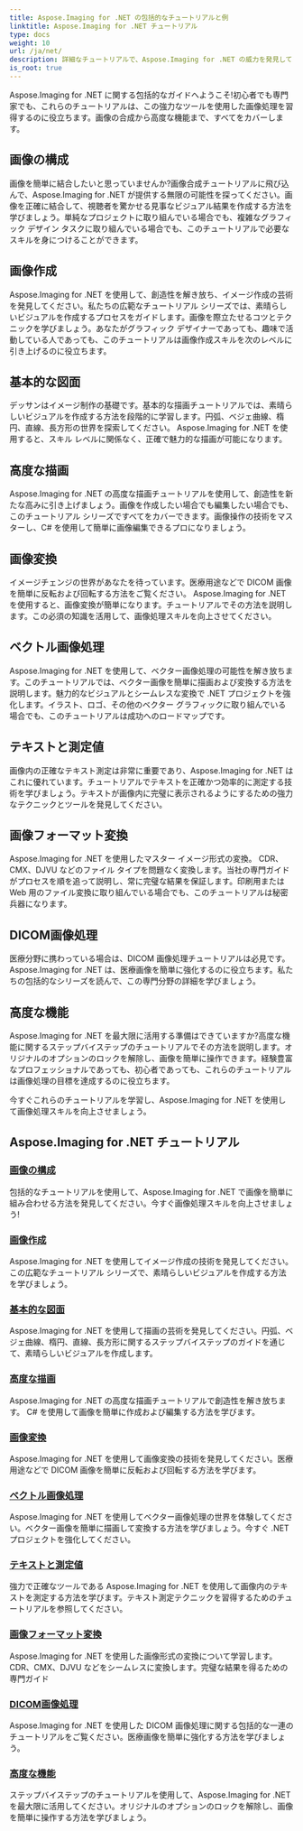```yaml
---
title: Aspose.Imaging for .NET の包括的なチュートリアルと例
linktitle: Aspose.Imaging for .NET チュートリアル
type: docs
weight: 10
url: /ja/net/
description: 詳細なチュートリアルで、Aspose.Imaging for .NET の威力を発見してください。画像の合成から高度な機能まで、スキルを向上させて画像処理ゲームをレベルアップさせましょう。
is_root: true
---
```


Aspose.Imaging for .NET に関する包括的なガイドへようこそ!初心者でも専門家でも、これらのチュートリアルは、この強力なツールを使用した画像処理を習得するのに役立ちます。画像の合成から高度な機能まで、すべてをカバーします。

## 画像の構成

画像を簡単に結合したいと思っていませんか?画像合成チュートリアルに飛び込んで、Aspose.Imaging for .NET が提供する無限の可能性を探ってください。画像を正確に結合して、視聴者を驚かせる見事なビジュアル結果を作成する方法を学びましょう。単純なプロジェクトに取り組んでいる場合でも、複雑なグラフィック デザイン タスクに取り組んでいる場合でも、このチュートリアルで必要なスキルを身につけることができます。

## 画像作成

Aspose.Imaging for .NET を使用して、創造性を解き放ち、イメージ作成の芸術を発見してください。私たちの広範なチュートリアル シリーズでは、素晴らしいビジュアルを作成するプロセスをガイドします。画像を際立たせるコツとテクニックを学びましょう。あなたがグラフィック デザイナーであっても、趣味で活動している人であっても、このチュートリアルは画像作成スキルを次のレベルに引き上げるのに役立ちます。

## 基本的な図面

デッサンはイメージ制作の基礎です。基本的な描画チュートリアルでは、素晴らしいビジュアルを作成する方法を段階的に学習します。円弧、ベジェ曲線、楕円、直線、長方形の世界を探索してください。 Aspose.Imaging for .NET を使用すると、スキル レベルに関係なく、正確で魅力的な描画が可能になります。

## 高度な描画

Aspose.Imaging for .NET の高度な描画チュートリアルを使用して、創造性を新たな高みに引き上げましょう。画像を作成したい場合でも編集したい場合でも、このチュートリアル シリーズですべてをカバーできます。画像操作の技術をマスターし、C# を使用して簡単に画像編集できるプロになりましょう。

## 画像変換

イメージチェンジの世界があなたを待っています。医療用途などで DICOM 画像を簡単に反転および回転する方法をご覧ください。 Aspose.Imaging for .NET を使用すると、画像変換が簡単になります。チュートリアルでその方法を説明します。この必須の知識を活用して、画像処理スキルを向上させてください。

## ベクトル画像処理

Aspose.Imaging for .NET を使用して、ベクター画像処理の可能性を解き放ちます。このチュートリアルでは、ベクター画像を簡単に描画および変換する方法を説明します。魅力的なビジュアルとシームレスな変換で .NET プロジェクトを強化します。イラスト、ロゴ、その他のベクター グラフィックに取り組んでいる場合でも、このチュートリアルは成功へのロードマップです。

## テキストと測定値

画像内の正確なテキスト測定は非常に重要であり、Aspose.Imaging for .NET はこれに優れています。チュートリアルでテキストを正確かつ効率的に測定する技術を学びましょう。テキストが画像内に完璧に表示されるようにするための強力なテクニックとツールを発見してください。

## 画像フォーマット変換

Aspose.Imaging for .NET を使用したマスター イメージ形式の変換。 CDR、CMX、DJVU などのファイル タイプを問題なく変換します。当社の専門ガイドがプロセスを順を追って説明し、常に完璧な結果を保証します。印刷用または Web 用のファイル変換に取り組んでいる場合でも、このチュートリアルは秘密兵器になります。

## DICOM画像処理

医療分野に携わっている場合は、DICOM 画像処理チュートリアルは必見です。 Aspose.Imaging for .NET は、医療画像を簡単に強化するのに役立ちます。私たちの包括的なシリーズを読んで、この専門分野の詳細を学びましょう。

## 高度な機能

Aspose.Imaging for .NET を最大限に活用する準備はできていますか?高度な機能に関するステップバイステップのチュートリアルでその方法を説明します。オリジナルのオプションのロックを解除し、画像を簡単に操作できます。経験豊富なプロフェッショナルであっても、初心者であっても、これらのチュートリアルは画像処理の目標を達成するのに役立ちます。

今すぐこれらのチュートリアルを学習し、Aspose.Imaging for .NET を使用して画像処理スキルを向上させましょう。
## Aspose.Imaging for .NET チュートリアル
### [画像の構成](./image-composition/)
包括的なチュートリアルを使用して、Aspose.Imaging for .NET で画像を簡単に組み合わせる方法を発見してください。今すぐ画像処理スキルを向上させましょう!
### [画像作成](./image-creation/)
Aspose.Imaging for .NET を使用してイメージ作成の技術を発見してください。この広範なチュートリアル シリーズで、素晴らしいビジュアルを作成する方法を学びましょう。
### [基本的な図面](./basic-drawing/)
Aspose.Imaging for .NET を使用して描画の芸術を発見してください。円弧、ベジェ曲線、楕円、直線、長方形に関するステップバイステップのガイドを通じて、素晴らしいビジュアルを作成します。
### [高度な描画](./advanced-drawing/)
Aspose.Imaging for .NET の高度な描画チュートリアルで創造性を解き放ちます。 C# を使用して画像を簡単に作成および編集する方法を学びます。
### [画像変換](./image-transformation/)
Aspose.Imaging for .NET を使用して画像変換の技術を発見してください。医療用途などで DICOM 画像を簡単に反転および回転する方法を学びます。
### [ベクトル画像処理](./vector-image-processing/)
Aspose.Imaging for .NET を使用してベクター画像処理の世界を体験してください。ベクター画像を簡単に描画して変換する方法を学びましょう。今すぐ .NET プロジェクトを強化してください。
### [テキストと測定値](./text-and-measurements/)
強力で正確なツールである Aspose.Imaging for .NET を使用して画像内のテキストを測定する方法を学びます。テキスト測定テクニックを習得するためのチュートリアルを参照してください。
### [画像フォーマット変換](./image-format-conversion/)
Aspose.Imaging for .NET を使用した画像形式の変換について学習します。 CDR、CMX、DJVU などをシームレスに変換します。完璧な結果を得るための専門ガイド
### [DICOM画像処理](./dicom-image-processing/)
Aspose.Imaging for .NET を使用した DICOM 画像処理に関する包括的な一連のチュートリアルをご覧ください。医療画像を簡単に強化する方法を学びましょう。
### [高度な機能](./advanced-features/)
ステップバイステップのチュートリアルを使用して、Aspose.Imaging for .NET を最大限に活用してください。オリジナルのオプションのロックを解除し、画像を簡単に操作する方法を学びましょう。